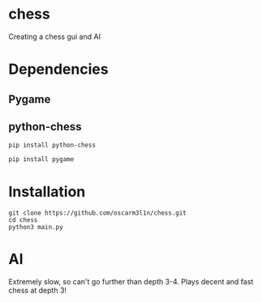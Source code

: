 # chess
Creating a chess gui and AI
# Dependencies
## Pygame
## python-chess
```
pip install python-chess
```
```
pip install pygame
```
# Installation
```
git clone https://github.com/oscarm3l1n/chess.git
cd chess
python3 main.py
```
# AI
Extremely slow, so can't go further than depth 3-4. Plays decent and fast chess at depth 3!
